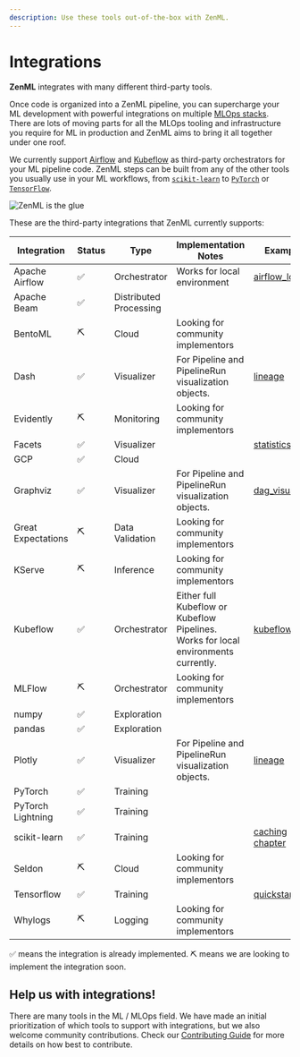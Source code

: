 ```yaml
---
description: Use these tools out-of-the-box with ZenML.
---
```


# Integrations

**ZenML** integrates with many different third-party tools.

Once code is organized into a ZenML pipeline, you can supercharge your ML development with powerful integrations on 
multiple [MLOps stacks](../introduction/core-concepts.md). There are lots of moving parts for all the MLOps tooling 
and infrastructure you require for ML in production and ZenML aims to bring it all together under one roof.

We currently support [Airflow](https://airflow.apache.org/) and [Kubeflow](https://www.kubeflow.org/) as third-party 
orchestrators for your ML pipeline code. ZenML steps can be built from any of the other tools you usually use in your 
ML workflows, from [`scikit-learn`](https://scikit-learn.org/stable/) to [`PyTorch`](https://pytorch.org/) or 
[`TensorFlow`](https://www.tensorflow.org/).

![ZenML is the glue](../assets/zenml-is-the-glue.jpeg)

These are the third-party integrations that ZenML currently supports:

| Integration        | Status | Type                   | Implementation Notes                                                                | Example                                                                               |
| ------------------ | ------ | ---------------------- | ----------------------------------------------------------------------------------- |---------------------------------------------------------------------------------------|
| Apache Airflow     | ✅      | Orchestrator           | Works for local environment                                                         | [airflow_local](https://github.com/zenml-io/zenml/tree/main/examples/airflow_local)   |
| Apache Beam        | ✅      | Distributed Processing |                                                                                     |                                                                                       |
| BentoML            | ⛏      | Cloud                  | Looking for community implementors                                                  |                                                                                       |
| Dash               | ✅      | Visualizer             | For Pipeline and PipelineRun visualization objects.                                 | [lineage](https://github.com/zenml-io/zenml/tree/main/examples/lineage)               |
| Evidently          | ⛏      | Monitoring             | Looking for community implementors                                                  |                                                                                       |
| Facets             | ✅      | Visualizer             |                                                                                     | [statistics](https://github.com/zenml-io/zenml/tree/main/examples/statistics)         |
| GCP                | ✅      | Cloud                  |                                                                                     |                                                                                       |
| Graphviz           | ✅      | Visualizer             | For Pipeline and PipelineRun visualization objects.                                 | [dag_visualizer](https://github.com/zenml-io/zenml/tree/main/examples/dag_visualizer) |
| Great Expectations | ⛏      | Data Validation        | Looking for community implementors                                                  |                                                                                       |
| KServe             | ⛏      | Inference              | Looking for community implementors                                                  |                                                                                       |
| Kubeflow           | ✅      | Orchestrator           | Either full Kubeflow or Kubeflow Pipelines. Works for local environments currently. | [kubeflow](https://github.com/zenml-io/zenml/tree/main/examples/kubeflow)             |
| MLFlow             | ⛏      | Orchestrator           | Looking for community implementors                                                  |                                                                                       |
| numpy              | ✅      | Exploration            |                                                                                     |                                                                                       |
| pandas             | ✅      | Exploration            |                                                                                     |                                                                                       |
| Plotly             | ✅      | Visualizer             | For Pipeline and PipelineRun visualization objects.                                 | [lineage](https://github.com/zenml-io/zenml/tree/main/examples/lineage)               |
| PyTorch            | ✅      | Training               |                                                                                     |                                                                                       |
| PyTorch Lightning  | ✅      | Training               |                                                                                     |                                                                                       |
| scikit-learn       | ✅      | Training               |                                                                                     | [caching chapter](https://docs.zenml.io/v/docs/guides/functional-api/caching)                |
| Seldon             | ⛏      | Cloud                  | Looking for community implementors                                                  |                                                                                       |
| Tensorflow         | ✅      | Training               |                                                                                     | [quickstart](https://github.com/zenml-io/zenml/tree/main/examples/quickstart)         |
| Whylogs            | ⛏      | Logging                | Looking for community implementors                                                  |                                                                                       |

✅ means the integration is already implemented.
⛏ means we are looking to implement the integration soon.

## Help us with integrations!

There are many tools in the ML / MLOps field. We have made an initial prioritization of which tools to support with 
integrations, but we also welcome community contributions. Check our [Contributing Guide](../../../CONTRIBUTING.md) for more 
details on how best to contribute.